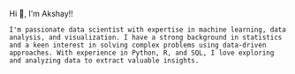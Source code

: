 Hi 👋, I'm Akshay!!

	I'm passionate data scientist with expertise in machine learning, data analysis, and visualization. I have a strong background in statistics and a keen interest in solving complex problems using data-driven approaches. With experience in Python, R, and SQL, I love exploring and analyzing data to extract valuable insights.
